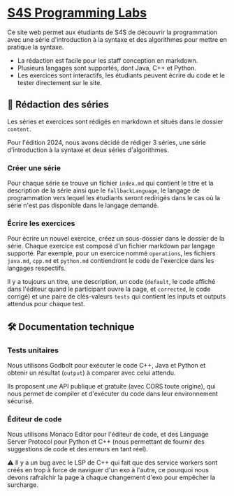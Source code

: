 # [S4S Programming Labs](https://prog.students4students.ch)

Ce site web permet aux étudiants de S4S de découvrir la programmation avec une série d'introduction à la syntaxe et des algorithmes pour mettre en pratique la syntaxe.

- La rédaction est facile pour les staff conception en markdown.
- Plusieurs langages sont supportés, dont Java, C++ et Python.
- Les exercices sont interactifs, les étudiants peuvent écrire du code et le tester directement sur le site.

## 📝 Rédaction des séries

Les séries et exercices sont rédigés en markdown et situés dans le dossier `content`.

Pour l'édition 2024, nous avons décidé de rédiger 3 séries, une série d'introduction à la syntaxe et deux séries d'algorithmes.

### Créer une série

Pour chaque série se trouve un fichier `index.md` qui contient le titre et la description de la série ainsi que le `fallbackLanguage`, le langage de programmation vers lequel les étudiants seront redirigés dans le cas où la série n'est pas disponible dans le langage demandé.

### Écrire les exercices

Pour écrire un nouvel exercice, créez un sous-dossier dans le dossier de la série. Chaque exercice est composé d'un fichier markdown par langage supporté. Par exemple, pour un exercice nommé `operations`, les fichiers `java.md`, `cpp.md` et `python.md` contiendront le code de l'exercice dans les langages respectifs.

Il y a toujours un titre, une description, un code (`default`, le code affiché dans l'éditeur quand le participant ouvre la page, et `corrected`, le code corrigé) et une paire de clés-valeurs `tests` qui contient les inputs et outputs attendus pour chaque test.

## 🛠️ Documentation technique

### Tests unitaires

Nous utilisons Godbolt pour exécuter le code C++, Java et Python et obtenir un résultat (`output`) à comparer avec celui attendu.

Ils proposent une API publique et gratuite (avec CORS toute origine), qui nous permet de compiler et d'exécuter du code dans leur environnement sécurisé.

### Éditeur de code

Nous utilisons Monaco Editor pour l'éditeur de code, et des Language Server Protocol pour Python et C++ (nous permettant de fournir des suggestions de code et des erreurs en tant réel).

⚠️ Il y a un bug avec le LSP de C++ qui fait que des service workers sont créés en trop à force de naviguer d'un exo à l'autre, ce pourquoi nous devons rafraîchir la page à chaque changement d'exo pour empêcher la surcharge.

